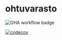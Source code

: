 # ohtuvarasto

![GHA workflow badge](https://github.com/SalonenMika/ohtuvarasto/workflows/CI/badge.svg)

[![codecov](https://codecov.io/github/SalonenMika/ohtuvarasto/graph/badge.svg?token=N3VHF7IJX5)](https://codecov.io/github/SalonenMika/ohtuvarasto)
